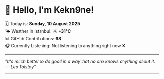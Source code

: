 # 👋 Hello, I'm Kekn9ne!

🗓️ Today is: **Sunday, 10 August 2025**  
🌤️ Weather in Istanbul: **☀️   +31°C**  
📊 GitHub Contributions: **68**  
🎧 Currently Listening: Not listening to anything right now ❌

---

_"It's much better to do good in a way that no one knows anything about it. — *Leo Tolstoy*"_

---
